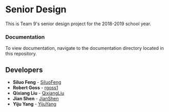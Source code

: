 # Senior Design
This is Team 9's senior design project for the 2018-2019 school year.

### Documentation

To view documentation, navigate to the documentation directory located in this repository.

## Developers

* **Siluo Feng** - [SiluoFeng](https://github.com/SiluoFeng)
* **Robert Goss** - [rgoss1](https://github.com/rgoss1)
* **Qixiang Liu** - [QixiangLiu](https://github.com/QixiangLiu)
* **Jian Shen** - [JianShen](https://github.com/jianshen205)
* **Yiju Yang** - [YijuYang](https://github.com/YijuYang)
